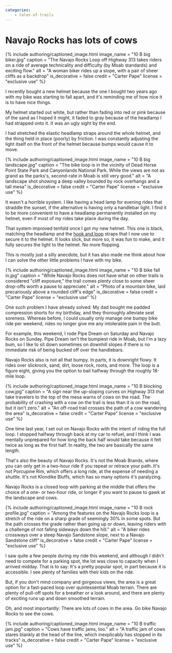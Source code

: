 ```yaml
---
categories:
    - tales-of-trails
---
```


# Navajo Rocks has lots of cows

{% include authoring/captioned_image.html
    image_name = "10 B big biker.jpg"
    caption = "The Navajo Rocks Loop off Highway 313 takes riders on a ride of average technicality and difficulty (by Moab standards) and exciting flow."
    alt = "A woman biker rides up a slope, with a pair of sheer cliffs as a backdrop"
    is_decorative = false
    credit = "Carter Pape"
    license = "exclusive use"
%}

I recently bought a new helmet because the one I bought two years ago with my bike was starting to fall apart, and it's reminding me of how nice it is to have nice things.

My helmet started out white, but rather than fading into red or pink because of the sand as I hoped it might, it faded to gray because of the headlamp I had strapped onto it. It was an ugly sight by the end.

I had stretched the elastic headlamp straps around the whole helmet, and the thing held in place (poorly) by friction. I was constantly adjusting the light itself on the front of the helmet because bumps would cause it to move.

{% include authoring/captioned_image.html
    image_name = "10 B big landscape.jpg"
    caption = "The bike loop is in the vicinity of Dead Horse Point State Park and Canyonlands National Park. While the views are not as grand as the parks's, second-rate in Moab is still very good."
    alt = "A landscape shot showing a deep valley bounded by rock overhangs and a tall mesa"
    is_decorative = false
    credit = "Carter Pape"
    license = "exclusive use"
%}

It wasn't a horrible system. I like having a head lamp for evening rides that straddle the sunset, if the alternative is having only a handlebar light. I find it to be more convenient to have a headlamp permanently installed on my helmet, even if most of my rides take place during the day.

That system improved tenfold once I got my new helmet. This one is black, matching the headlamp and the [hook and loop](https://www.velcro.com/legal-and-privacy/dontsayvelcro/) straps that I now use to secure it to the helmet. It looks slick, but more so, it was fun to make, and it fully secures the light to the helmet. No more flopping.

This is mostly just a silly anecdote, but it has also made me think about how I can solve the other little problems I have with my bike.

{% include authoring/captioned_image.html
    image_name = "10 B bike fall in.jpg"
    caption = "While Navajo Rocks does not have what on other trails is considered \"cliff exposure,\" the trail comes plenty close to some sheer drop-offs worth a pause to appreciate."
    alt = "Photo of a mountain bike, laid precariously above a rounded cliff's edge"
    is_decorative = false
    credit = "Carter Pape"
    license = "exclusive use"
%}

One such problem I have already solved: My dad bought me padded compression shorts for my birthday, and they thoroughly alleviate seat soreness. Whereas before, I could usually only manage one bumpy bike ride per weekend, rides no longer give me any intolerable pain in the butt.

For example, this weekend, I rode Pipe Dream on Saturday and Navajo Rocks on Sunday. Pipe Dream isn't the bumpiest ride in Moab, but I'm a lazy bum, so I like to sit down sometimes on downhill slopes if there is no immediate risk of being bucked off over the handlebars.

Navajo Rocks also is not all that bumpy. In parts, it is downright flowy. It rides over slickrock, sand, dirt, loose rock, roots, and more. The loop is a figure eight, giving you the option to bail halfway through the roughly 18-mile loop.

{% include authoring/captioned_image.html
    image_name = "10 B blocking cow.jpg"
    caption = "A sign near the up-sloping curves on Highway 313 that take travelers to the top of the mesa warns of cows on the road. The probability of crashing with a cow on the trail is less than it is on the road, but it isn't zero."
    alt = "An off-road trail crosses the path of a cow wandering the area"
    is_decorative = false
    credit = "Carter Pape"
    license = "exclusive use"
%}

One time last year, I set out on Navajo Rocks with the intent of riding the full loop. I stopped halfway through back at my car to refuel, and I think I was mentally unprepared for how long the back half would take because it felt twice as long as the first half. In reality, the two are basically the same length.

That's also the beauty of Navajo Rocks. It's not the Moab Brands, where you can only get in a two-hour ride if you repeat or retrace your path. It's not Porcupine Rim, which offers a long ride, at the expense of needing a shuttle. It's not Klondike Bluffs, which has so many options it's paralyzing.

Navajo Rocks is a closed loop with parking at the middle that offers the choice of a one- or two-hour ride, or longer if you want to pause to gawk at the landscape and cows.

{% include authoring/captioned_image.html
    image_name = "10 B rock profile.jpg"
    caption = "Among the features on the Navajo Rocks loop is a stretch of the ride on a sharp grade of seemingly 30% in some spots. But the path crosses the grade rather than going up or down, leaving riders with a challenge of not falling sideways down the hill."
    alt = "A biker rides crossways over a steep Navajo Sandstone slope, next to a Navajo Sandstone cliff"
    is_decorative = false
    credit = "Carter Pape"
    license = "exclusive use"
%}

I saw quite a few people during my ride this weekend, and although I didn't need to compete for a parking spot, the lot was close to capacity when I arrived midday. That is to say: It's a pretty popular spot, in part because it is accessible. I see plenty of families with their kids on the ride.

But, if you don't mind company and gorgeous views, the area is a great option for a fast-paced loop over quintessential Moab terrain. There are plenty of pull-off spots for a breather or a look around, and there are plenty of exciting runs up and down smoothed terrain.

Oh, and most importantly: There are lots of cows in the area. Go bike Navajo Rocks to see the cows.

{% include authoring/captioned_image.html
    image_name = "10 B traffic jam.jpg"
    caption = "Cows have traffic jams, too."
    alt = "A traffic jam of cows stares blankly at the head of the line, which inexplicably has stopped in its tracks"
    is_decorative = false
    credit = "Carter Pape"
    license = "exclusive use"
%}

